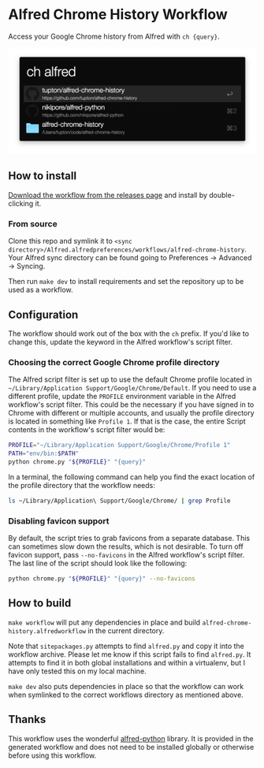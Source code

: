 # Alfred Chrome History Workflow

Access your Google Chrome history from Alfred with `ch {query}`.

![alfred chrome history workflow](screenshot.png)

## How to install

[Download the workflow from the releases page][releases] and install by double-clicking it.

  [releases]: https://github.com/tupton/alfred-chrome-history/releases

### From source

Clone this repo and symlink it to `<sync directory>/Alfred.alfredpreferences/workflows/alfred-chrome-history`. Your Alfred sync directory can be found going to Preferences → Advanced → Syncing.

Then run `make dev` to install requirements and set the repository up to be used as a workflow.

## Configuration

The workflow should work out of the box with the `ch` prefix. If you'd like to change this, update the keyword in the Alfred workflow's script filter.

### Choosing the correct Google Chrome profile directory

The Alfred script filter is set up to use the default Chrome profile located in `~/Library/Application Support/Google/Chrome/Default`. If you need to use a different profile, update the `PROFILE` environment variable in the Alfred workflow's script filter. This could be the necessary if you have signed in to Chrome with different or multiple accounts, and usually the profile directory is located in something like `Profile 1`. If that is the case, the entire Script contents in the workflow's script filter would be:

```sh
PROFILE="~/Library/Application Support/Google/Chrome/Profile 1"
PATH="env/bin:$PATH"
python chrome.py "${PROFILE}" "{query}"
```

In a terminal, the following command can help you find the exact location of the profile directory that the workflow needs:

```sh
ls ~/Library/Application\ Support/Google/Chrome/ | grep Profile
```

### Disabling favicon support

By default, the script tries to grab favicons from a separate database. This can sometimes slow down the results, which is not desirable. To turn off favicon support, pass `--no-favicons` in the Alfred workflow's script filter. The last line of the script should look like the following:

```sh
python chrome.py "${PROFILE}" "{query}" --no-favicons
```

## How to build

`make workflow` will put any dependencies in place and build `alfred-chrome-history.alfredworkflow` in the current directory.

Note that `sitepackages.py` attempts to find `alfred.py` and copy it into the workflow archive. Please let me know if this script fails to find `alfred.py`. It attempts to find it in both global installations and within a virtualenv, but I have only tested this on my local machine.

`make dev` also puts dependencies in place so that the workflow can work when symlinked to the correct workflows directory as mentioned above.

## Thanks

This workflow uses the wonderful [alfred-python][ap] library. It is provided in the generated workflow and does not need to be installed globally or otherwise before using this workflow.

  [ap]: https://github.com/nikipore/alfred-python
